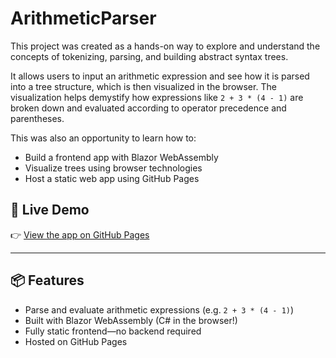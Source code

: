 # ArithmeticParser

This project was created as a hands-on way to explore and understand the concepts of tokenizing, parsing, and building abstract syntax trees.

It allows users to input an arithmetic expression and see how it is parsed into a tree structure, which is then visualized in the browser. The visualization helps demystify how expressions like `2 + 3 * (4 - 1)` are broken down and evaluated according to operator precedence and parentheses.

This was also an opportunity to learn how to:
* Build a frontend app with Blazor WebAssembly
* Visualize trees using browser technologies
* Host a static web app using GitHub Pages

## 🚀 Live Demo

👉 [View the app on GitHub Pages](https://grahsp.github.io/ArithmeticParser/)


---

## 📦 Features

- Parse and evaluate arithmetic expressions (e.g. `2 + 3 * (4 - 1)`)
- Built with Blazor WebAssembly (C# in the browser!)
- Fully static frontend—no backend required
- Hosted on GitHub Pages
